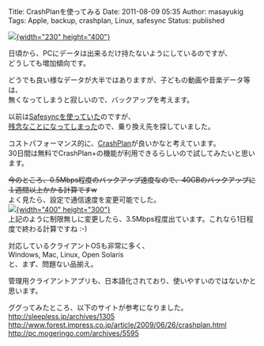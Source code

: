Title: CrashPlanを使ってみる
Date: 2011-08-09 05:35
Author: masayukig
Tags: Apple, backup, crashplan, Linux, safesync
Status: published

[![](https://lh6.googleusercontent.com/-ggsE3yCBxkY/TkBEj0G20BI/AAAAAAAAhV0/I4KVAS92ZR0/s400/%2525E3%252582%2525B9%2525E3%252582%2525AF%2525E3%252583%2525AA%2525E3%252583%2525BC%2525E3%252583%2525B3%2525E3%252582%2525B7%2525E3%252583%2525A7%2525E3%252583%252583%2525E3%252583%252588%2525202011-08-09%2525205.17.09.png){width="230"
height="400"}](https://picasaweb.google.com/lh/photo/RBvT21yzjlmKrBbLXU2kaQ?feat=embedwebsite)

日頃から、PCにデータは出来るだけ持たないようにしているのですが、  
どうしても増加傾向です。

どうでも良い様なデータが大半ではありますが、子どもの動画や音楽データ等は、  
無くなってしまうと寂しいので、バックアップを考えます。

以前は[Safesyncを使っていた](http://tw.0r2.info/?s=safesync)のですが、  
[残念なことになってしまった](http://www.trendmicro.co.jp/support/news.asp?id=1538&cm_sp=Sup-_-SS-_-lineup_top)ので、乗り換え先を探していました。

コストパフォーマンス的に、[CrashPlan](http://www.crashplan.com/)が良いかなと考えています。  
30日間は無料でCrashPlan+の機能が利用できるらしいので試してみたいと思います。

~~今のところ、0.5Mbps程度のバックアップ速度なので、40GBのバックアップに１週間以上かかる計算ですw~~  
よく見たら、設定で通信速度を変更可能でした。  
[![](https://lh5.googleusercontent.com/-1UcmzXXeulA/TkBLJxBRKNI/AAAAAAAAhWU/k-4PLl2o6Jc/s400/%2525E3%252582%2525B9%2525E3%252582%2525AF%2525E3%252583%2525AA%2525E3%252583%2525BC%2525E3%252583%2525B3%2525E3%252582%2525B7%2525E3%252583%2525A7%2525E3%252583%252583%2525E3%252583%252588%2525202011-08-09%2525205.43.08.jpg){width="400"
height="300"}](https://picasaweb.google.com/lh/photo/WaQQ9d7MYGD0x2AW8OBPWQ?feat=embedwebsite)  
上記のように制限無しに変更したら、3.5Mbps程度出ています。これなら1日程度で終わる計算ですね
:-)

対応しているクライアントOSも非常に多く、  
Windows, Mac, Linux, Open Solaris  
と、まず、問題ない品揃え。

管理用クライアントアプリも、日本語化されており、使いやすいのではないかと思います。

ググってみたところ、以下のサイトが参考になりました。  
<http://sleepless.jp/archives/1305>  
<http://www.forest.impress.co.jp/article/2009/06/26/crashplan.html>  
<http://pc.mogeringo.com/archives/5595>

